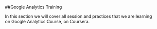 ##Google Analytics Training

In this section we will cover all session and practices that we are learning on Google Analytics Course, on Coursera.
